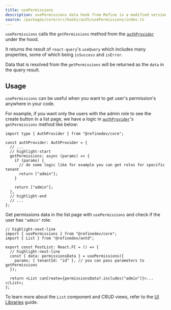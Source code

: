 ```yaml
---
title: usePermissions
description: usePermissions data hook from Refine is a modified version of react-query's useQuery for retrieving user data
source: /packages/core/src/hooks/auth/usePermissions/index.ts
---
```


`usePermissions` calls the `getPermissions` method from the [`authProvider`](/docs/authentication/auth-provider) under the hood.

It returns the result of `react-query`'s `useQuery` which includes many properties, some of which being `isSuccess` and `isError`.

Data that is resolved from the `getPermissions` will be returned as the `data` in the query result.

## Usage

`usePermissions` can be useful when you want to get user's permission's anywhere in your code.

For example, if you want only the users with the admin role to see the create button in a list page, we have a logic in [`authProvider`](/docs/authentication/auth-provider)'s `getPermissions` method like below:

```tsx
import type { AuthProvider } from "@refinedev/core";

const authProvider: AuthProvider = {
  // ...
  // highlight-start
  getPermissions: async (params) => {
    if (params) {
      // do some logic like for example you can get roles for specific tenant
      return ["admin"];
    }

    return ["admin"];
  },
  // highlight-end
  // ...
};
```

Get permissions data in the list page with `usePermissions` and check if the user has `"admin"` role:

```tsx title="pages/post/list"
// highlight-next-line
import { usePermissions } from "@refinedev/core";
import { List } from "@refinedev/antd";

export const PostList: React.FC = () => {
  // highlight-next-line
  const { data: permissionsData } = usePermissions({
    params: { tenantId: "id" }, // you can pass parameters to getPermissions
  });

  return <List canCreate={permissionsData?.includes("admin")}>...</List>;
};
```

To learn more about the `List` component and CRUD views, refer to the [UI Libraries](/docs/guides-concepts/ui-libraries/#views) guide.
